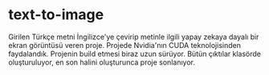 # text-to-image
Girilen Türkçe metni İngilizce'ye çevirip metinle ilgili yapay zekaya dayalı bir ekran görüntüsü veren proje.
Projede Nvidia'nın CUDA teknolojisinden faydalandık. Projenin build etmesi biraz uzun sürüyor. 
Bütün çıktılar klasörde oluşturuluyor, en son halini oluşturunca proje sonlanıyor.
